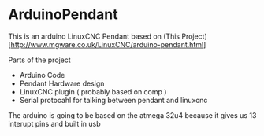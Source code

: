 # ArduinoPendant

This is an arduino LinuxCNC Pendant based on (This Project)[http://www.mgware.co.uk/LinuxCNC/arduino-pendant.html]

Parts of the project
* Arduino Code
* Pendant Hardware design
* LinuxCNC plugin ( probably based on comp )
* Serial protocahl for talking between pendant and linuxcnc 
 
The arduino is going to be based on the atmega 32u4 because it gives us 13 interupt pins and built in usb

